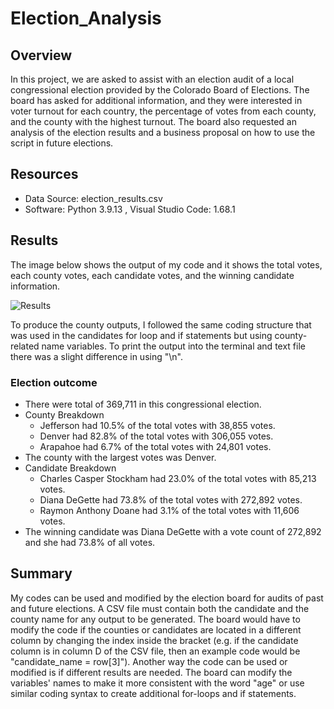 # Election_Analysis

## Overview
In this project, we are asked to assist with an election audit of a local congressional election provided by the Colorado Board of Elections. The board has asked for additional information, and they were interested in voter turnout for each country, the percentage of votes from each county, and the county with the highest turnout. The board also requested an analysis of the election results and a business proposal on how to use the script in future elections.

## Resources
- Data Source: election_results.csv
- Software: Python 3.9.13 , Visual Studio Code: 1.68.1

## Results
The image below shows the output of my code and it shows the total votes, each county votes, each candidate votes, and the winning candidate information.

![Results](https://user-images.githubusercontent.com/106292020/174050934-8e70cc9d-f31f-46cc-8e62-75072f5bc2a4.png)

To produce the county outputs, I followed the same coding structure that was used in the candidates for loop and if statements but using county-related name variables. To print the output into the terminal and text file there was a slight difference in using "\n". 
### Election outcome
- There were total of 369,711 in this congressional election.
- County Breakdown
  - Jefferson had 10.5% of the total votes with 38,855 votes.
  - Denver had 82.8% of the total votes with 306,055 votes.
  - Arapahoe had 6.7% of the total votes with 24,801 votes.
- The county with the largest votes was Denver.
- Candidate Breakdown
  - Charles Casper Stockham had 23.0% of the total votes with 85,213 votes.
  - Diana DeGette had 73.8% of the total votes with 272,892 votes.
  - Raymon Anthony Doane had 3.1% of the total votes with 11,606 votes.
- The winning candidate was Diana DeGette with a vote count of 272,892 and she had 73.8% of all votes.

## Summary
My codes can be used and modified by the election board for audits of past and future elections. A CSV file must contain both the candidate and the county name  for any output to be generated. The board would have to modify the code if the counties or candidates are located in a different column by changing the index inside the bracket (e.g. if the candidate column is in column D of the CSV file, then an example code would be "candidate_name = row[3]"). Another way the code can be used or modified is if different results are needed. The board can modify the variables' names to make it more consistent with the word "age" or use similar coding syntax to create additional for-loops and if statements.
